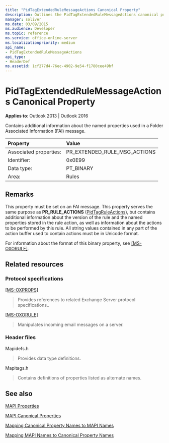 ```yaml
---
title: "PidTagExtendedRuleMessageActions Canonical Property"
description: Outlines the PidTagExtendedRuleMessageActions canonical property, which contains additional information about the named properties used in an FAI message.
manager: soliver
ms.date: 03/09/2015
ms.audience: Developer
ms.topic: reference
ms.service: office-online-server
ms.localizationpriority: medium
api_name:
- PidTagExtendedRuleMessageActions
api_type:
- HeaderDef
ms.assetid: 1cf277d4-76ec-4902-9e54-f1780cee49bf
---
```


# PidTagExtendedRuleMessageActions Canonical Property

  
  
**Applies to**: Outlook 2013 | Outlook 2016 
  
Contains additional information about the named properties used in a Folder Associated Information (FAI) message.
  
|Property|Value|
|:-----|:-----|
|Associated properties:  <br/> |PR_EXTENDED_RULE_MSG_ACTIONS  <br/> |
|Identifier:  <br/> |0x0E99  <br/> |
|Data type:  <br/> |PT_BINARY  <br/> |
|Area:  <br/> |Rules  <br/> |
   
## Remarks

This property must be set on an FAI message. This property serves the same purpose as **PR_RULE_ACTIONS** ([PidTagRuleActions](pidtagruleactions-canonical-property.md)), but contains additional information about the version of the rule and the named properties stored in the rule action, as well as information about the actions to be performed by this rule. All string values contained in any part of the action buffer used to contain actions must be in Unicode format.
  
For information about the format of this binary property, see [[MS-OXORULE]](https://msdn.microsoft.com/library/70ac9436-501e-43e2-9163-20d2b546b886%28Office.15%29.aspx).
  
## Related resources

### Protocol specifications

[[MS-OXPROPS]](https://msdn.microsoft.com/library/f6ab1613-aefe-447d-a49c-18217230b148%28Office.15%29.aspx)
  
> Provides references to related Exchange Server protocol specifications..
    
[[MS-OXORULE]](https://msdn.microsoft.com/library/70ac9436-501e-43e2-9163-20d2b546b886%28Office.15%29.aspx)
  
> Manipulates incoming email messages on a server.
    
### Header files

Mapidefs.h
  
> Provides data type definitions.
    
Mapitags.h
  
> Contains definitions of properties listed as alternate names.
    
## See also



[MAPI Properties](mapi-properties.md)
  
[MAPI Canonical Properties](mapi-canonical-properties.md)
  
[Mapping Canonical Property Names to MAPI Names](mapping-canonical-property-names-to-mapi-names.md)
  
[Mapping MAPI Names to Canonical Property Names](mapping-mapi-names-to-canonical-property-names.md)

